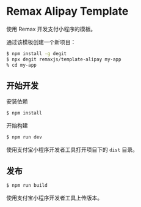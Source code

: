 # Remax Alipay Template

使用 Remax 开发支付小程序的模板。

通过该模板创建一个新项目：

```bash
$ npm install -g degit
$ npx degit remaxjs/template-alipay my-app
% cd my-app
```

## 开始开发

安装依赖

```bash
$ npm install
```

开始构建

```bash
$ npm run dev
```

使用支付宝小程序开发者工具打开项目下的 `dist` 目录。


## 发布

```bash
$ npm run build
```

使用支付宝小程序开发者工具上传版本。
